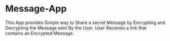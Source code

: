 # Message-App


This App provides Simple way to Share a secret Message by Encrypting and Decrypting the Message sent By the User. User Receives a link that contains 
an Encrypted Message.
